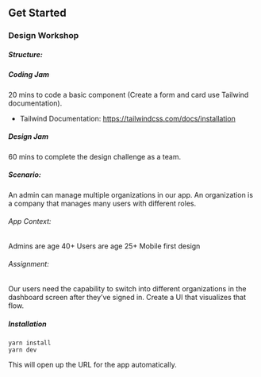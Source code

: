 ## Get Started

### Design Workshop 

##### Structure:

##### Coding Jam

20 mins to code a basic component (Create a form and card use Tailwind documentation).

 - Tailwind Documentation: https://tailwindcss.com/docs/installation

 ##### Design Jam

 60 mins to complete the design challenge as a team.

##### Scenario: 

An admin can manage multiple organizations in our app. An organization is a company that manages many users with different roles. 

###### App Context:

Admins are age 40+
Users are age 25+
Mobile first design

###### Assignment: 

Our users need the capability to switch into different organizations in the dashboard screen after they’ve signed in. Create a UI that visualizes that flow. 


##### Installation

````
yarn install
yarn dev
````

This will open up the URL for the app automatically.
